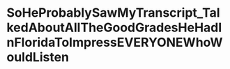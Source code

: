 # SoHeProbablySawMyTranscript_TalkedAboutAllTheGoodGradesHeHadInFloridaToImpressEVERYONEWhoWouldListen